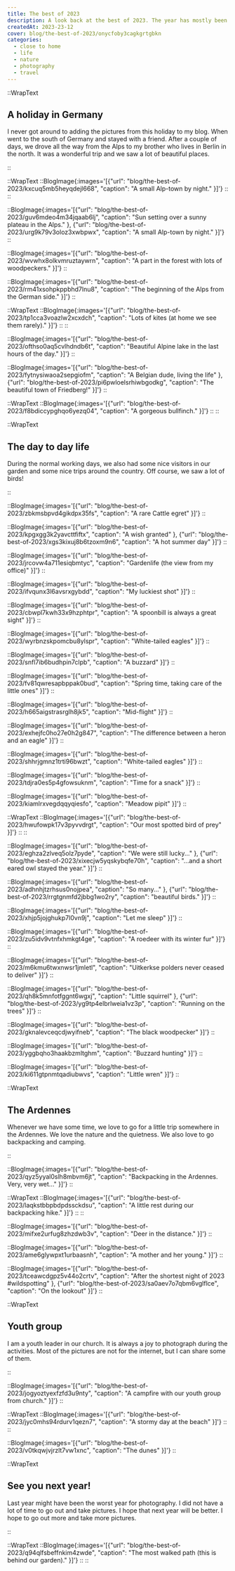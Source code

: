 ```yaml
---
title: The best of 2023
description: A look back at the best of 2023. The year has mostly been about our renovation, but my wife and I also had some time to go out and enjoy nature. The best pictures however are mostly of friends and family. I will not share them here on the internet, but I will share some of the best nature pictures.
createdAt: 2023-23-12
cover: blog/the-best-of-2023/onycfoby3cagkgrtgbkn
categories:
  - close to home
  - life
  - nature
  - photography
  - travel
---
```




::WrapText

<h2 class="font-theme mb-6 text-3xl font-bold tracking-wide">A holiday in Germany</h2>

<p>
  I never got around to adding the pictures from this holiday to my blog. When went to the south of Germany and stayed with a friend. After a couple of days, we drove all the way from the Alps to my brother who lives in Berlin in the north. It was a wonderful trip and we saw a lot of beautiful places.
</p>
::

::WrapText
::BlogImage{:images='[{"url": "blog/the-best-of-2023/kxcuq5mb5heyqdejl668", "caption": "A small Alp-town by night." }]'}
::
::

::BlogImage{:images='[{"url": "blog/the-best-of-2023/guv6mdeo4m34jqaab6lj", "caption": "Sun setting over a sunny plateau in the Alps." }, {"url": "blog/the-best-of-2023/urg9k79v3oloz3xwbpwx", "caption": "A small Alp-town by night." }]'}
::

::BlogImage{:images='[{"url": "blog/the-best-of-2023/wvwhx8olkvmruztaywrn", "caption": "A part in the forest with lots of woodpeckers." }]'}
::

::BlogImage{:images='[{"url": "blog/the-best-of-2023/rm41xsohpkppbhd7lnu8", "caption": "The beginning of the Alps from the German side." }]'}
::

::WrapText
::BlogImage{:images='[{"url": "blog/the-best-of-2023/tp1cca3voazlw2xcxdch", "caption": "Lots of kites (at home we see them rarely)." }]'}
::
::

::BlogImage{:images='[{"url": "blog/the-best-of-2023/ofthso0aq5cvlhdndb6t", "caption": "Beautiful Alpine lake in the last hours of the day." }]'}
::

::BlogImage{:images='[{"url": "blog/the-best-of-2023/fytnysiwaoa2sepgiofm", "caption": "A Belgian dude, living the life" }, {"url": "blog/the-best-of-2023/pi6pwloelsrhiwbgodkg", "caption": "The beautiful town of Friedberg!" }]'}
::

::WrapText
::BlogImage{:images='[{"url": "blog/the-best-of-2023/f8bdiccypghqo6yezq04", "caption": "A gorgeous bullfinch." }]'}
::
::

::WrapText

<h2 class="font-theme mb-6 text-3xl font-bold tracking-wide">The day to day life</h2>

<p>
  During the normal working days, we also had some nice visitors in our garden and some nice trips around the country. Off course, we saw a lot of birds!
</p>
::

::BlogImage{:images='[{"url": "blog/the-best-of-2023/zbkmsbpvd4gikdpx35fs", "caption": "A rare Cattle egret" }]'}
::

::BlogImage{:images='[{"url": "blog/the-best-of-2023/kpgxgg3k2yavcttfiftx", "caption": "A wish granted" }, {"url": "blog/the-best-of-2023/xgs3kixuj8b6tzoxm9n6", "caption": "A hot summer day" }]'}
::

::BlogImage{:images='[{"url": "blog/the-best-of-2023/jrcovw4a711esiqbmtyc", "caption": "Gardenlife (the view from my office)" }]'}
::

::BlogImage{:images='[{"url": "blog/the-best-of-2023/ifvqunx3l6avsrxgybdd", "caption": "My luckiest shot" }]'}
::

::BlogImage{:images='[{"url": "blog/the-best-of-2023/cbwpl7kwh33x9hzphtpr", "caption": "A spoonbill is always a great sight" }]'}
::

::BlogImage{:images='[{"url": "blog/the-best-of-2023/wyrbnzskpomcbu8ylspr", "caption": "White-tailed eagles" }]'}
::

::BlogImage{:images='[{"url": "blog/the-best-of-2023/snfl7ib6budhpin7clpb", "caption": "A buzzard" }]'}
::

::BlogImage{:images='[{"url": "blog/the-best-of-2023/fv81qwresapbppak0bud", "caption": "Spring time, taking care of the little ones" }]'}
::

::BlogImage{:images='[{"url": "blog/the-best-of-2023/h665aigstrasrglh8jk5", "caption": "Mid-flight" }]'}
::

::BlogImage{:images='[{"url": "blog/the-best-of-2023/exhejfc0ho27e0h2g847", "caption": "The difference between a heron and an eagle" }]'}
::

::BlogImage{:images='[{"url": "blog/the-best-of-2023/shhrjgmnz1trti96bwzt", "caption": "White-tailed eagles" }]'}
::

::BlogImage{:images='[{"url": "blog/the-best-of-2023/tdjra0es5p4gfowsuknm", "caption": "Time for a snack" }]'}
::

::BlogImage{:images='[{"url": "blog/the-best-of-2023/kiamlrxvegdqqyqiesfo", "caption": "Meadow pipit" }]'}
::

::WrapText
::BlogImage{:images='[{"url": "blog/the-best-of-2023/hwufowpk17v3pyvvdrgt", "caption": "Our most spotted bird of prey" }]'}
::
::

::BlogImage{:images='[{"url": "blog/the-best-of-2023/eghza2zlveq5olz7pyde", "caption": "We were still lucky..." }, {"url": "blog/the-best-of-2023/xixecjw5yqskybqfe70h", "caption": "...and a short eared owl stayed the year." }]'}
::

::BlogImage{:images='[{"url": "blog/the-best-of-2023/adhnhjtzrhsus0nojpea", "caption": "So many..." }, {"url": "blog/the-best-of-2023/rrgtgnmfd2jbbg1wo2ry", "caption": "beautiful birds." }]'}
::

::BlogImage{:images='[{"url": "blog/the-best-of-2023/xhjp5jojghukp7l0vn9j", "caption": "Let me sleep" }]'}
::

::BlogImage{:images='[{"url": "blog/the-best-of-2023/zu5idv9vtnfxhmkgt4ge", "caption": "A roedeer with its winter fur" }]'}
::

::BlogImage{:images='[{"url": "blog/the-best-of-2023/m6kmu6twxnwsr1jmletl", "caption": "Uitkerkse polders never ceased to deliver" }]'}
::

::BlogImage{:images='[{"url": "blog/the-best-of-2023/qh8k5mnfotfggnt6wgxj", "caption": "Little squirrel" }, {"url": "blog/the-best-of-2023/yg9tp4elbrlweia1vz3p", "caption": "Running on the trees" }]'}
::

::BlogImage{:images='[{"url": "blog/the-best-of-2023/gknalevceqcdjwyifneb", "caption": "The black woodpecker" }]'}
::

::BlogImage{:images='[{"url": "blog/the-best-of-2023/yggbqho3haakbzmltghm", "caption": "Buzzard hunting" }]'}
::

::BlogImage{:images='[{"url": "blog/the-best-of-2023/ki611gtpnmtqadiubwvs", "caption": "Little wren" }]'}
::

::WrapText

<h2 class="font-theme mb-6 text-3xl font-bold tracking-wide">The Ardennes</h2>

<p>
  Whenever we have some time, we love to go for a little trip somewhere in the Ardennes. We love the nature and the quietness. We also love to go backpacking and camping.
</p>
::

::BlogImage{:images='[{"url": "blog/the-best-of-2023/qyz5yyal0slh8mbvm6jt", "caption": "Backpacking in the Ardennes. Very, very wet..." }]'}
::

::WrapText
::BlogImage{:images='[{"url": "blog/the-best-of-2023/laqkstbbpbdpdssckdsu", "caption": "A little rest during our backpacking hike." }]'}
::
::

::BlogImage{:images='[{"url": "blog/the-best-of-2023/mifxe2urfug8zhzdwb3v", "caption": "Deer in the distance." }]'}
::

::BlogImage{:images='[{"url": "blog/the-best-of-2023/ame6glywpxt1urbaasnh", "caption": "A mother and her young." }]'}
::

::BlogImage{:images='[{"url": "blog/the-best-of-2023/tceawcdgpz5v44o2crtv", "caption": "After the shortest night of 2023 #wildspotting" }, {"url": "blog/the-best-of-2023/sa0aev7o7qbm6vglflce", "caption": "On the lookout" }]'}
::

::WrapText

<h2 class="font-theme mb-6 text-3xl font-bold tracking-wide">Youth group</h2>

<p>
  I am a youth leader in our church. It is always a joy to photograph during the activities. Most of the pictures are not for the internet, but I can share some of them.
</p>
::


::BlogImage{:images='[{"url": "blog/the-best-of-2023/jogyoztyexfzfd3u9nty", "caption": "A campfire with our youth group from church." }]'}
::

::WrapText
::BlogImage{:images='[{"url": "blog/the-best-of-2023/jyc0mhs94rdurv1qezn7", "caption": "A stormy day at the beach" }]'}
::
::

::BlogImage{:images='[{"url": "blog/the-best-of-2023/v0tkqwjvjrzlt7vw1xnc", "caption": "The dunes" }]'}
::


::WrapText

<h2 class="font-theme mb-6 text-3xl font-bold tracking-wide">See you next year!</h2>

<p>
  Last year might have been the worst year for photography. I did not have a lot of time to go out and take pictures. I hope that next year will be better. I hope to go out more and take more pictures.
</p>
::

::WrapText
::BlogImage{:images='[{"url": "blog/the-best-of-2023/q94qlfsbeffnkim4zwde", "caption": "The most walked path (this is behind our garden)." }]'}
::
::

